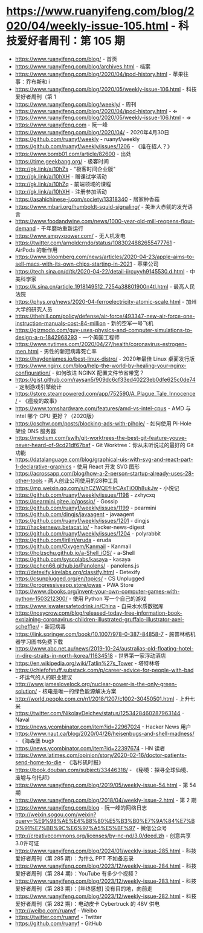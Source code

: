 # https://www.ruanyifeng.com/blog/2020/04/weekly-issue-105.html - 科技爱好者周刊：第 105 期

- https://www.ruanyifeng.com/blog/ - 首页
- https://www.ruanyifeng.com/blog/archives.html - 档案
- https://www.ruanyifeng.com/blog/2020/04/ipod-history.html - 苹果往事：乔布斯和 i
- https://www.ruanyifeng.com/blog/2020/05/weekly-issue-106.html - 科技爱好者周刊（第 1
- https://www.ruanyifeng.com/blog/weekly/ - 周刊
- https://www.ruanyifeng.com/blog/2020/04/ipod-history.html - ⇐
- https://www.ruanyifeng.com/blog/2020/05/weekly-issue-106.html - ⇒
- https://www.ruanyifeng.com - 阮一峰
- https://www.ruanyifeng.com/blog/2020/04/ - 2020年4月30日
- https://github.com/ruanyf/weekly - ruanyf/weekly
- https://github.com/ruanyf/weekly/issues/1206 - 《谁在招人？》
- https://www.bomb01.com/article/82600 - 出处
- https://time.geekbang.org/ - 极客时间
- http://gk.link/a/10hZs - "极客时间企业版"
- http://gk.link/a/10hXH - 赠课试学活动
- http://gk.link/a/10hZq - 前端领域的课程
- http://gk.link/a/10hXH - 注册参加活动
- https://asahichinese-j.com/society/13318340 - 居家种香菇
- https://www.mbari.org/humboldt-squid-signaling/ - 美洲大赤鱿的发光语言
- https://www.foodandwine.com/news/1000-year-old-mill-reopens-flour-demand - 千年磨坊重新运行
- https://www.ampyxpower.com/ - 无人机发电
- https://twitter.com/arnoldcrndo/status/1083024882655477761 - AirPods 的新作用
- https://www.bloomberg.com/news/articles/2020-04-23/apple-aims-to-sell-macs-with-its-own-chips-starting-in-2021 - 苹果公司
- https://tech.sina.cn/d/tk/2020-04-22/detail-iircuyvh9145530.d.html - 中美科学家
- https://k.sina.cn/article_1918149512_7254a38801900n4tl.html - 最高人民法院
- https://phys.org/news/2020-04-ferroelectricity-atomic-scale.html - 加州大学的研究人员
- https://thehill.com/policy/defense/air-force/493347-new-air-force-one-instruction-manuals-cost-84-million - 新的空军一号飞机
- https://gizmodo.com/guy-uses-physics-and-computer-simulations-to-design-a-n-1842968293 - 一个美国工程师
- https://www.nytimes.com/2020/04/27/health/coronavirus-estrogen-men.html - 男性的新冠病毒死亡率
- https://haydenjames.io/best-linux-distro/ - 2020年最佳 Linux 桌面发行版
- https://www.nginx.com/blog/help-the-world-by-healing-your-nginx-configuration/ - 如何改进 NGINX 配置文件节省带宽？
- https://gist.github.com/raysan5/909dc6cf33ed40223eb0dfe625c0de74 - 定制游戏引擎统计
- https://store.steampowered.com/app/752590/A_Plague_Tale_Innocence/ - 《瘟疫的故事》
- https://www.tomshardware.com/features/amd-vs-intel-cpus - AMD 与 Intel 哪个 CPU 更好？（2020版）
- https://oschvr.com/posts/blocking-ads-with-pihole/ - 如何使用 Pi-Hole 架设 DNS 服务器
- https://medium.com/swlh/git-worktrees-the-best-git-feature-youve-never-heard-of-9cd21df67baf - Git Worktree：你从未听说过的最好的 Git 功能
- https://datalanguage.com/blog/graphical-uis-with-svg-and-react-part-1-declarative-graphics - 使用 React 开发 SVG 图形
- https://acrossapp.com/blog/how-a-2-person-startup-already-uses-28-other-tools - 两人创业公司使用的28种工具
- https://mp.weixin.qq.com/s/hCZWQEfHrCAxTiO0h8ukJw - 小悦记
- https://github.com/ruanyf/weekly/issues/1198 - zxhycxq
- https://pearmini.gitee.io/gossip/ - Gossip
- https://github.com/ruanyf/weekly/issues/1199 - pearmini
- https://github.com/dingjs/javaagent - javaagent
- https://github.com/ruanyf/weekly/issues/1201 - dingjs
- http://hackernews.betacat.io/ - hacker-news-digest
- https://github.com/ruanyf/weekly/issues/1204 - polyrabbit
- https://github.com/liriliri/eruda - eruda
- https://github.com/Oxygem/Kanmail - Kanmail
- https://holzschu.github.io/a-Shell_iOS/ - a-Shell
- https://github.com/syscolabs/kasaya - kasaya
- https://pchen66.github.io/Panolens/ - panolens.js
- http://detexify.kirelabs.org/classify.html - Detexify
- https://csunplugged.org/en/topics/ - CS Unplugged
- https://progressiveapp.store/pwas - PWA Store
- https://www.dbooks.org/invent-your-own-computer-games-with-python-1503212300/ - 使用 Python 写一个自己的游戏
- https://www.iswatersafetodrink.in/China - 自来水水质数据库
- https://nosycrow.com/blog/released-today-free-information-book-explaining-coronavirus-children-illustrated-gruffalo-illustrator-axel-scheffler/ - 新冠病毒
- https://link.springer.com/book/10.1007/978-0-387-84858-7 - 施普林格机器学习图书免费下载
- https://www.abc.net.au/news/2019-10-24/australias-old-floating-hotel-in-dire-straits-in-north-korea/11634518 - 世界第一家浮动酒店
- https://en.wikipedia.org/wiki/Tatlin%27s_Tower - 塔特林塔
- https://chiefofstuff.substack.com/p/career-advice-for-people-with-bad - 坏运气的人的职业建议
- http://www.jameslovelock.org/nuclear-power-is-the-only-green-solution/ - 核电是唯一的绿色能源解决方案
- http://world.people.com.cn/n1/2018/1207/c1002-30450501.html - 上升七米
- https://twitter.com/NikolayDelchev/status/1253428460287963144 - Naval
- https://news.ycombinator.com/item?id=22967024 - Hacker News 用户
- https://www.naut.ca/blog/2020/04/26/heisenbugs-and-shell-madness/ - 《海森堡 bug》
- https://news.ycombinator.com/item?id=22397674 - HN 读者
- https://www.latimes.com/opinion/story/2020-02-16/doctor-patients-send-home-to-die - 《洛杉矶时报》
- https://book.douban.com/subject/33446318/ - 《秘境：探寻全球仙境、废墟与乌托邦》
- https://www.ruanyifeng.com/blog/2019/05/weekly-issue-54.html - 第 54 期
- https://www.ruanyifeng.com/blog/2018/04/weekly-issue-2.html - 第 2 期
- https://www.ruanyifeng.com/blog - 阮一峰的网络日志
- http://weixin.sogou.com/weixin?query=%E9%98%AE%E4%B8%80%E5%B3%B0%E7%9A%84%E7%BD%91%E7%BB%9C%E6%97%A5%E5%BF%97 - 微信公众号
- http://creativecommons.org/licenses/by-nc-nd/3.0/deed.zh - 创意共享3.0许可证
- https://www.ruanyifeng.com/blog/2024/01/weekly-issue-285.html - 科技爱好者周刊（第 285 期）：为什么 PPT 不如备忘录
- https://www.ruanyifeng.com/blog/2023/12/weekly-issue-284.html - 科技爱好者周刊（第 284 期）：YouTube 有多少个视频？
- https://www.ruanyifeng.com/blog/2023/12/weekly-issue-283.html - 科技爱好者周刊（第 283 期）：[年终感想] 没有目的地，向前走
- https://www.ruanyifeng.com/blog/2023/12/weekly-issue-282.html - 科技爱好者周刊（第 282 期）：电动皮卡 Cybertruck 的 48V 供电
- http://weibo.com/ruanyf - Weibo
- https://twitter.com/ruanyf - Twitter
- https://github.com/ruanyf - GitHub